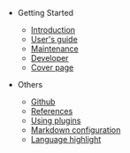 
* Getting Started
  * [Introduction](/README.md)
  * [User's guide](./User/README.md)
  * [Maintenance](./Maintenance/README.md)
  * [Developer](./Developer/README.md)
  * [Cover page](/)

* Others
  * [Github](configuration.md)
  * [References](themes.md)
  * [Using plugins](plugins.md)
  * [Markdown configuration](markdown.md)
  * [Language highlight](language-highlight.md)